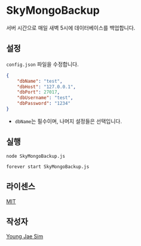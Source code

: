 # SkyMongoBackup
서버 시간으로 매일 새벽 5시에 데이터베이스를 백업합니다.

## 설정
`config.json` 파일을 수정합니다.
```json
{
	"dbName": "test",
	"dbHost": "127.0.0.1",
	"dbPort": 27017,
	"dbUsername": "test",
	"dbPassword": "1234"
}
```
* `dbName`는 필수이며, 나머지 설정들은 선택입니다.

## 실행
```
node SkyMongoBackup.js
```
```
forever start SkyMongoBackup.js
```

## 라이센스
[MIT](LICENSE)

## 작성자
[Young Jae Sim](https://github.com/Hanul)
